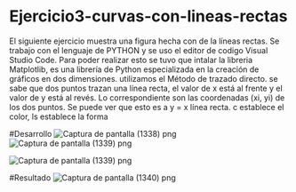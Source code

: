 # Ejercicio3-curvas-con-lineas-rectas
El siguiente ejercicio muestra una figura hecha con de la líneas rectas.
Se trabajo con el lenguaje de PYTHON y se uso el editor de codigo Visual Studio Code. 
Para poder realizar esto se tuvo que intalar la libreria Matplotlib, es una librería de Python especializada en la creación de gráficos en dos dimensiones.
utilizamos el Método de trazado directo. se sabe que dos puntos trazan una línea recta, el valor de x está al frente y el valor de y está al revés. Lo correspondiente son las coordenadas (xi, yi) de los dos puntos. Se puede ver que esto es a y = x línea recta. c establece el color, ls establece la forma





#Desarrollo
![Captura de pantalla (1338) png](https://user-images.githubusercontent.com/71051834/136637122-c0cafbd6-88e6-4460-9db7-e3bf31450e73.jpg)
![Captura de pantalla (1339) png](https://user-images.githubusercontent.com/71051834/136637361-a3b109d7-f21e-452d-9e1c-030db3de152e.jpg)

![Captura de pantalla (1339) png](https://user-images.githubusercontent.com/71051834/136637124-29f5fc12-7174-4616-9eee-86588ebbada1.jpg)



#Resultado 
![Captura de pantalla (1340) png](https://user-images.githubusercontent.com/71051834/136637140-7db9eab4-e766-4bf0-a447-abed82cf3463.jpg)
